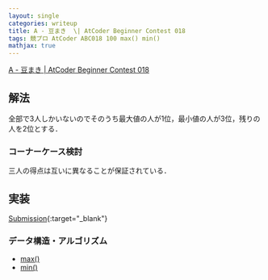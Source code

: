 ```yaml
---
layout: single
categories: writeup
title: A - 豆まき  \| AtCoder Beginner Contest 018
tags: 競プロ AtCoder ABC018 100 max() min()
mathjax: true
---
```


[A - 豆まき \| AtCoder Beginner Contest 018](https://beta.atcoder.jp/contests/abc018/tasks/abc018_1)

## 解法
全部で3人しかいないのでそのうち最大値の人が1位，最小値の人が3位，残りの人を2位とする．
### コーナーケース検討
三人の得点は互いに異なることが保証されている．

## 実装

[Submission](https://beta.atcoder.jp/contests/abc018/submissions/3016123){:target="_blank"}

### データ構造・アルゴリズム
- [max()](http://www.cplusplus.com/reference/algorithm/max/)
- [min()](http://www.cplusplus.com/reference/algorithm/min/)